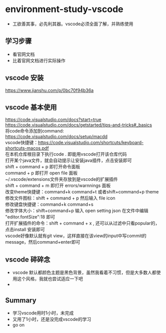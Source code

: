 # environment-study-vscode
* 工欲善其事，必先利其器。vscode必须全面了解，并熟练使用

## 学习步骤
* 看官网文档
* 比着官网文档进行实际操作

## vscode 安装
https://www.jianshu.com/p/0bc70f94b36a

## vscode 基本使用
https://code.visualstudio.com/docs?start=true<br/>
https://code.visualstudio.com/docs/getstarted/tips-and-tricks#_basics<br/>
将code命令添加到command: https://code.visualstudio.com/docs/setup/macdd<br/>
vscode快捷键：https://code.visualstudio.com/shortcuts/keyboard-shortcuts-macos.pdf<br/>
在本机仓库根目录下执行code . 即能用vscode打开该仓库代码<br/>
打开某个java文件，就会自动提示让安装java插件，点击安装即可<br/>
shift + command + p 即打开命令面板<br/>
command + p 即打开 open file 面板<br/>
~/.vscode/extensions文件夹存放到是vscode的扩展插件<br/>
shift + command + m 即打开 errors/warnnings 面板<br/>
改变theme快捷键：command+k command+t 或者shift+command+p theme<br/>
修改文件图标：shift + command + p 然后输入 file icon<br/>
修改键盘快捷键：command+k command+s<br/>
修改字体大小：shift+command+p 输入 open setting json 在文件中编辑 "editor.fontSize":18 即可<br/>
打开扩展插件的命令：shift + command + x , 还可以从过滤中只看popular的，点击install 安装即可<br/>
vscode好像默认就有git view，这样直接在该view的input中写commit的message，然后command+enter即可<br/>

## vscode 碎碎念
* vscode 默认都颜色主题是黑色背景，虽然我看着不习惯，但是大多数人都使用这个风格，我就也尝试适应一下吧
* 

## Summary
* 学习vscode用时1小时，未完成
* 又用了1小时，还是没完成vscode的学习
* go on
